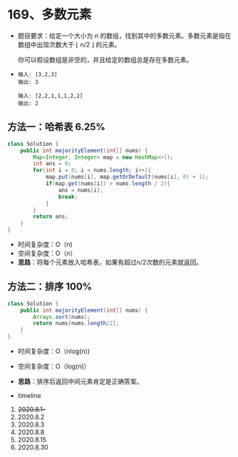 # 169、多数元素

- 题目要求：给定一个大小为 n 的数组，找到其中的多数元素。多数元素是指在数组中出现次数大于 ⌊ n/2 ⌋ 的元素。

  你可以假设数组是非空的，并且给定的数组总是存在多数元素。

- ```
  输入: [3,2,3]
  输出: 3
  
  输入: [2,2,1,1,1,2,2]
  输出: 2
  ```



## 方法一：哈希表 6.25%

```java
class Solution {
    public int majorityElement(int[] nums) {
        Map<Integer, Integer> map = new HashMap<>();
        int ans = 0;
        for(int i = 0; i < nums.length; i++){
            map.put(nums[i], map.getOrDefault(nums[i], 0) + 1);
            if(map.get(nums[i]) > nums.length / 2){
                ans = nums[i];
                break;
            }
        }
        return ans;
    }
}
```

- 时间复杂度：O（n)
- 空间复杂度：O（n）
- **思路**：将每个元素放入哈希表，如果有超过n/2次数的元素就返回。

## 方法二：排序 100%

```java
class Solution {
    public int majorityElement(int[] nums) {
        Arrays.sort(nums);
        return nums[nums.length/2];
    }
}
```

- 时间复杂度：O（nlog(n))
- 空间复杂度：O（log(n)）
- **思路**：排序后返回中间元素肯定是正确答案。



- timeline

1. ~~2020.8.1-~~
2. 2020.8.2
3. 2020.8.3
4. 2020.8.8
5. 2020.8.15
6. 2020.8.30